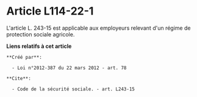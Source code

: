 # Article L114-22-1

L'article L. 243-15 est applicable aux employeurs relevant d'un régime de protection sociale agricole.

**Liens relatifs à cet article**

	**Créé par**:

	  - Loi n°2012-387 du 22 mars 2012 - art. 78

	**Cite**:

	  - Code de la sécurité sociale. - art. L243-15
